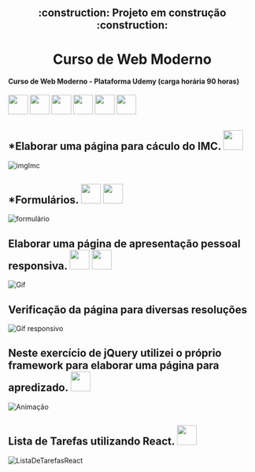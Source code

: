 <h2 align="center">  :construction: Projeto em construção :construction: </h2>


 <h1 align="center"> Curso de Web Moderno </h1>
 <h4> Curso de Web Moderno - Plataforma Udemy (carga horária 90 horas)</h4>
 
<img src="https://cdn.jsdelivr.net/gh/devicons/devicon/icons/react/react-original.svg" width="40" height="40"/> <img src="https://cdn.jsdelivr.net/gh/devicons/devicon/icons/css3/css3-original.svg" width="40" height="40"/>
<img src="https://cdn.jsdelivr.net/gh/devicons/devicon/icons/html5/html5-original-wordmark.svg" width="40" height="40"/>
<img src="https://cdn.jsdelivr.net/gh/devicons/devicon/icons/javascript/javascript-original.svg" width="40" height="40"/>
<img src="https://cdn.jsdelivr.net/gh/devicons/devicon/icons/bootstrap/bootstrap-plain-wordmark.svg" width="40" height="40"/>
<img src="https://cdn.jsdelivr.net/gh/devicons/devicon/icons/jquery/jquery-original-wordmark.svg" width="40" height="40"/>


<h2>*Elaborar uma página para cáculo do IMC. <img src="https://cdn.jsdelivr.net/gh/devicons/devicon/icons/css3/css3-original.svg" width="40" height="40"/></h2>

![imgImc](https://user-images.githubusercontent.com/107582204/210623296-217e572f-b92a-4f9b-b3fb-ec88dc501e4a.jpg)

<h2>*Formulários. <img src="https://cdn.jsdelivr.net/gh/devicons/devicon/icons/css3/css3-original.svg" width="40" height="40
<img src="https://cdn.jsdelivr.net/gh/devicons/devicon/icons/html5/html5-original-wordmark.svg" width="40" height="40"/>
<img src="https://cdn.jsdelivr.net/gh/devicons/devicon/icons/javascript/javascript-original.svg" width="40" height="40"/></h2>

![formulário](https://user-images.githubusercontent.com/107582204/204382890-e5b3a249-84ae-43f7-9f57-4fd068fdb94f.gif)

<h2>Elaborar uma página de apresentação pessoal responsiva. <img src="https://cdn.jsdelivr.net/gh/devicons/devicon/icons/css3/css3-original.svg" width="40" height="40"/>
<img src="https://cdn.jsdelivr.net/gh/devicons/devicon/icons/html5/html5-original-wordmark.svg" width="40" height="40"/></h2>

![Gif](https://user-images.githubusercontent.com/107582204/204383640-ade6c7e1-a4d7-4185-ac25-7bdd9919ae63.gif)

<h2>Verificação da página para diversas resoluções</h2>

![Gif responsivo](https://user-images.githubusercontent.com/107582204/204383535-e9adf2ba-1b4b-4bdb-9302-74dc0054992e.gif)

<h2>Neste exercício de jQuery utilizei  o próprio  framework para elaborar uma página para apredizado. <img src="https://cdn.jsdelivr.net/gh/devicons/devicon/icons/jquery/jquery-original-wordmark.svg" width="40" height="40"/></h2>

![Animação](https://user-images.githubusercontent.com/107582204/204384563-7ecc44d0-3e51-4152-88cb-855496090533.gif)

<h2>Lista de Tarefas utilizando React. <img src="https://cdn.jsdelivr.net/gh/devicons/devicon/icons/react/react-original.svg" width="40" height="40"/></h2>  
          
![ListaDeTarefasReact](https://user-images.githubusercontent.com/107582204/210618162-84607450-ce09-4880-be9d-4a3d1ba20ec2.gif)
